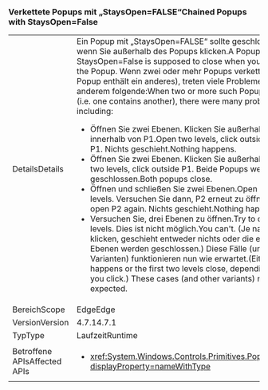 ### <a name="chained-popups-with-staysopenfalse"></a><span data-ttu-id="bc4c1-101">Verkettete Popups mit „StaysOpen=FALSE“</span><span class="sxs-lookup"><span data-stu-id="bc4c1-101">Chained Popups with StaysOpen=False</span></span>

|   |   |
|---|---|
|<span data-ttu-id="bc4c1-102">Details</span><span class="sxs-lookup"><span data-stu-id="bc4c1-102">Details</span></span>|<span data-ttu-id="bc4c1-103">Ein Popup mit „StaysOpen=FALSE“ sollte geschlossen werden, wenn Sie außerhalb des Popups klicken.</span><span class="sxs-lookup"><span data-stu-id="bc4c1-103">A Popup with StaysOpen=False is supposed to close when you click outside the Popup.</span></span> <span data-ttu-id="bc4c1-104">Wenn zwei oder mehr Popups verkettet sind (d.h. ein Popup enthält ein anderes), treten viele Probleme auf, unter anderem folgende:</span><span class="sxs-lookup"><span data-stu-id="bc4c1-104">When two or more such Popups are chained (i.e. one contains another), there were many problems, including:</span></span><ul><li><span data-ttu-id="bc4c1-105">Öffnen Sie zwei Ebenen. Klicken Sie außerhalb von P2, aber innerhalb von P1.</span><span class="sxs-lookup"><span data-stu-id="bc4c1-105">Open two levels, click outside P2 but inside P1.</span></span>  <span data-ttu-id="bc4c1-106">Nichts geschieht.</span><span class="sxs-lookup"><span data-stu-id="bc4c1-106">Nothing happens.</span></span></li><li><span data-ttu-id="bc4c1-107">Öffnen Sie zwei Ebenen. Klicken Sie außerhalb von P1.</span><span class="sxs-lookup"><span data-stu-id="bc4c1-107">Open two levels, click outside P1.</span></span>  <span data-ttu-id="bc4c1-108">Beide Popups werden geschlossen.</span><span class="sxs-lookup"><span data-stu-id="bc4c1-108">Both popups close.</span></span></li><li><span data-ttu-id="bc4c1-109">Öffnen und schließen Sie zwei Ebenen.</span><span class="sxs-lookup"><span data-stu-id="bc4c1-109">Open and close two levels.</span></span>  <span data-ttu-id="bc4c1-110">Versuchen Sie dann, P2 erneut zu öffnen.</span><span class="sxs-lookup"><span data-stu-id="bc4c1-110">Then try to open P2 again.</span></span>  <span data-ttu-id="bc4c1-111">Nichts geschieht.</span><span class="sxs-lookup"><span data-stu-id="bc4c1-111">Nothing happens.</span></span></li><li><span data-ttu-id="bc4c1-112">Versuchen Sie, drei Ebenen zu öffnen.</span><span class="sxs-lookup"><span data-stu-id="bc4c1-112">Try to open three levels.</span></span>  <span data-ttu-id="bc4c1-113">Dies ist nicht möglich.</span><span class="sxs-lookup"><span data-stu-id="bc4c1-113">You can't.</span></span>  <span data-ttu-id="bc4c1-114">(Je nachdem, wo Sie klicken, geschieht entweder nichts oder die ersten zwei Ebenen werden geschlossen.) Diese Fälle (und andere Varianten) funktionieren nun wie erwartet.</span><span class="sxs-lookup"><span data-stu-id="bc4c1-114">(Either nothing happens or the first two levels close, depending on where you click.) These cases (and other variants) now work as expected.</span></span></li></ul>|
|<span data-ttu-id="bc4c1-115">Bereich</span><span class="sxs-lookup"><span data-stu-id="bc4c1-115">Scope</span></span>|<span data-ttu-id="bc4c1-116">Edge</span><span class="sxs-lookup"><span data-stu-id="bc4c1-116">Edge</span></span>|
|<span data-ttu-id="bc4c1-117">Version</span><span class="sxs-lookup"><span data-stu-id="bc4c1-117">Version</span></span>|<span data-ttu-id="bc4c1-118">4.7.1</span><span class="sxs-lookup"><span data-stu-id="bc4c1-118">4.7.1</span></span>|
|<span data-ttu-id="bc4c1-119">Typ</span><span class="sxs-lookup"><span data-stu-id="bc4c1-119">Type</span></span>|<span data-ttu-id="bc4c1-120">Laufzeit</span><span class="sxs-lookup"><span data-stu-id="bc4c1-120">Runtime</span></span>|
|<span data-ttu-id="bc4c1-121">Betroffene APIs</span><span class="sxs-lookup"><span data-stu-id="bc4c1-121">Affected APIs</span></span>|<ul><li><xref:System.Windows.Controls.Primitives.Popup.StaysOpen?displayProperty=nameWithType></li></ul>|

